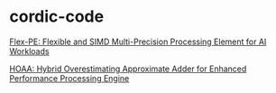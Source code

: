 # cordic-code


[Flex-PE: Flexible and SIMD Multi-Precision Processing Element for AI Workloads]([url](https://arxiv.org/pdf/2412.11702))


[HOAA: Hybrid Overestimating Approximate Adder for Enhanced Performance Processing Engine]([url](https://arxiv.org/pdf/2408.00806))
